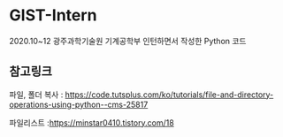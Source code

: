 # GIST-Intern
2020.10~12 광주과학기술원 기계공학부 인턴하면서 작성한 Python 코드

## 참고링크
파일, 폴더 복사 
: https://code.tutsplus.com/ko/tutorials/file-and-directory-operations-using-python--cms-25817

파일리스트
:https://minstar0410.tistory.com/18
